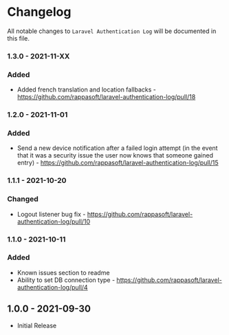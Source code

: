 # Changelog

All notable changes to `Laravel Authentication Log` will be documented in this file.

### 1.3.0 - 2021-11-XX

### Added

- Added french translation and location fallbacks - https://github.com/rappasoft/laravel-authentication-log/pull/18

### 1.2.0 - 2021-11-01

### Added

- Send a new device notification after a failed login attempt (in the event that it was a security issue the user now knows that someone gained entry) - https://github.com/rappasoft/laravel-authentication-log/pull/15

### 1.1.1 - 2021-10-20

### Changed

- Logout listener bug fix - https://github.com/rappasoft/laravel-authentication-log/pull/10

### 1.1.0 - 2021-10-11

### Added

- Known issues section to readme
- Ability to set DB connection type - https://github.com/rappasoft/laravel-authentication-log/pull/4

## 1.0.0 - 2021-09-30

- Initial Release
